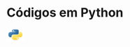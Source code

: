 # Códigos em Python

<img align="center" alt="bruno-Python" height="30" width="40" src="https://raw.githubusercontent.com/devicons/devicon/master/icons/python/python-original.svg">


